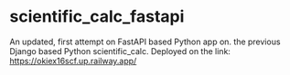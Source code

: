# scientific_calc_fastapi
An updated, first attempt on FastAPI based Python app on. the previous Django based Python scientific_calc. Deployed on the link: https://okiex16scf.up.railway.app/
